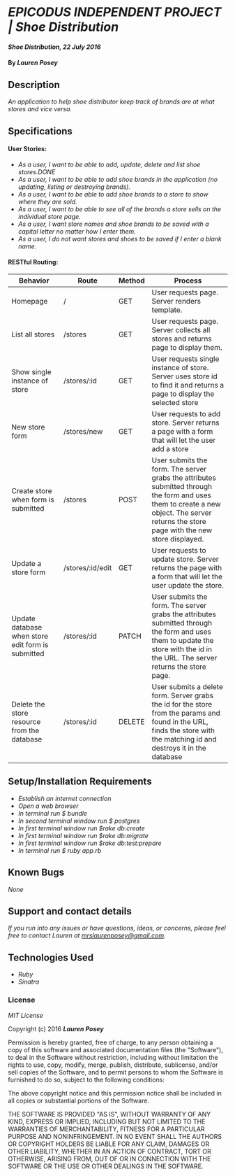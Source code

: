 # _EPICODUS INDEPENDENT PROJECT | Shoe Distribution_

#### _Shoe Distribution, 22 July 2016_

#### By _**Lauren Posey**_

## Description

_An application to help shoe distributor keep track of brands are at what stores and vice versa._

## Specifications
#### User Stories:
* _As a user, I want to be able to add, update, delete and list shoe stores.DONE_
* _As a user, I want to be able to add shoe brands in the application (no updating, listing or destroying  brands)._
* _As a user, I want to be able to add shoe brands to a store to show where they are sold._
* _As a user, I want to be able to see all of the brands a store sells on the individual store page._
* _As a user, I want store names and shoe brands to be saved with a capital letter no matter how I enter them._
* _As a user, I do not want stores and shoes to be saved if I enter a blank name._

#### RESTful Routing:

Behavior  | Route | Method | Process
------------- | ------------- | ------------- | -------------
Homepage | / | GET | User requests page. Server renders template.
List all stores | /stores | GET | User requests page. Server collects all stores and returns page to display them.
Show single instance of store| /stores/:id | GET | User requests single instance of store. Server uses store id to find it and returns a page to display the selected store
New store form | /stores/new | GET | User requests to add store. Server returns a page with a form that will let the user add a store
Create store when form is submitted | /stores | POST | User submits the form. The server grabs the attributes submitted through the form and uses them to create a new object. The server returns the store page with the new store displayed.
Update a store form | /stores/:id/edit | GET | User requests to update store. Server returns the page with a form that will let the user update the store.
Update database when store edit form is submitted | /stores/:id | PATCH | User submits the form. The server grabs the attributes submitted through the form and uses them to update the store with the id in the URL. The server returns the store page.
Delete the store resource from the database | /stores/:id | DELETE | User submits a delete form. Server grabs the id for the store from the params and found in the URL, finds the store with the matching id and destroys it in the database


## Setup/Installation Requirements

* _Establish an internet connection_
* _Open a web browser_
* _In terminal run $ bundle_
* _In second terminal window run $ postgres_
* _In first terminal window run $rake db:create_
* _In first terminal window run $rake db:migrate_
* _In first terminal window run $rake db:test:prepare_
* _In terminal run $ ruby app.rb_

## Known Bugs

 _None_

## Support and contact details

_If you run into any issues or have questions, ideas, or concerns, please feel free to contact Lauren at <a href="mailto:mrslaurenposey@gmail.com">mrslaurenposey@gmail.com</a>._

## Technologies Used

* _Ruby_
* _Sinatra_

### License

*MIT License*

Copyright (c) 2016 **_Lauren Posey_**

Permission is hereby granted, free of charge, to any person obtaining a copy of this software and associated documentation files (the "Software"), to deal in the Software without restriction, including without limitation the rights to use, copy, modify, merge, publish, distribute, sublicense, and/or sell copies of the Software, and to permit persons to whom the Software is furnished to do so, subject to the following conditions:

The above copyright notice and this permission notice shall be included in all copies or substantial portions of the Software.

THE SOFTWARE IS PROVIDED "AS IS", WITHOUT WARRANTY OF ANY KIND, EXPRESS OR IMPLIED, INCLUDING BUT NOT LIMITED TO THE WARRANTIES OF MERCHANTABILITY, FITNESS FOR A PARTICULAR PURPOSE AND NONINFRINGEMENT. IN NO EVENT SHALL THE AUTHORS OR COPYRIGHT HOLDERS BE LIABLE FOR ANY CLAIM, DAMAGES OR OTHER LIABILITY, WHETHER IN AN ACTION OF CONTRACT, TORT OR OTHERWISE, ARISING FROM, OUT OF OR IN CONNECTION WITH THE SOFTWARE OR THE USE OR OTHER DEALINGS IN THE SOFTWARE.
